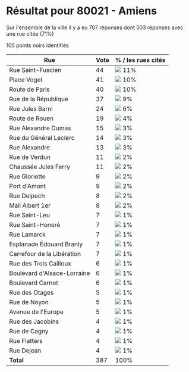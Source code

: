 # Résultat pour 80021 - Amiens

Sur l'ensemble de la ville il y a eu 707 réponses dont 503 réponses avec une rue citée (71%)

105 points noirs identifiés

| Rue | Vote | % / les rues cités|
|-----|------|-------------------|
| Rue Saint-Fuscien | 44 | <img src="../../img/bar_11.gif" />&nbsp;11%|
| Place Vogel | 41 | <img src="../../img/bar_10.gif" />&nbsp;10%|
| Route de Paris | 40 | <img src="../../img/bar_10.gif" />&nbsp;10%|
| Rue de la République | 37 | <img src="../../img/bar_9.gif" />&nbsp;9%|
| Rue Jules Barni | 24 | <img src="../../img/bar_6.gif" />&nbsp;6%|
| Route de Rouen | 19 | <img src="../../img/bar_4.gif" />&nbsp;4%|
| Rue Alexandre Dumas | 15 | <img src="../../img/bar_3.gif" />&nbsp;3%|
| Rue du Général Leclerc | 14 | <img src="../../img/bar_3.gif" />&nbsp;3%|
| Rue Alexandre | 13 | <img src="../../img/bar_3.gif" />&nbsp;3%|
| Rue de Verdun | 11 | <img src="../../img/bar_2.gif" />&nbsp;2%|
| Chaussée Jules Ferry | 11 | <img src="../../img/bar_2.gif" />&nbsp;2%|
| Rue Gloriette | 9 | <img src="../../img/bar_2.gif" />&nbsp;2%|
| Port d'Amont | 9 | <img src="../../img/bar_2.gif" />&nbsp;2%|
| Rue Delpech | 8 | <img src="../../img/bar_2.gif" />&nbsp;2%|
| Mail Albert 1er | 8 | <img src="../../img/bar_2.gif" />&nbsp;2%|
| Rue Saint-Leu | 7 | <img src="../../img/bar_1.gif" />&nbsp;1%|
| Rue Saint-Honoré | 7 | <img src="../../img/bar_1.gif" />&nbsp;1%|
| Rue Lamarck | 7 | <img src="../../img/bar_1.gif" />&nbsp;1%|
| Esplanade Édouard Branly | 7 | <img src="../../img/bar_1.gif" />&nbsp;1%|
| Carrefour de la Libération | 7 | <img src="../../img/bar_1.gif" />&nbsp;1%|
| Rue des Trois Cailloux | 6 | <img src="../../img/bar_1.gif" />&nbsp;1%|
| Boulevard d'Alsace-Lorraine | 6 | <img src="../../img/bar_1.gif" />&nbsp;1%|
| Boulevard Carnot | 6 | <img src="../../img/bar_1.gif" />&nbsp;1%|
| Rue des Otages | 5 | <img src="../../img/bar_1.gif" />&nbsp;1%|
| Rue de Noyon | 5 | <img src="../../img/bar_1.gif" />&nbsp;1%|
| Avenue de l'Europe | 5 | <img src="../../img/bar_1.gif" />&nbsp;1%|
| Rue des Jacobins | 4 | <img src="../../img/bar_1.gif" />&nbsp;1%|
| Rue de Cagny | 4 | <img src="../../img/bar_1.gif" />&nbsp;1%|
| Rue Flatters | 4 | <img src="../../img/bar_1.gif" />&nbsp;1%|
| Rue Dejean | 4 | <img src="../../img/bar_1.gif" />&nbsp;1%|
| **Total** | 387 | 100%|
